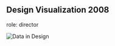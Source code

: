 ## Design Visualization 2008


role: director


![Data in Design](https://namjulee.github.io/njs-lab-public/project/2008-autodesk-opening-work/2008-autodesk-opening-work.jpg)
